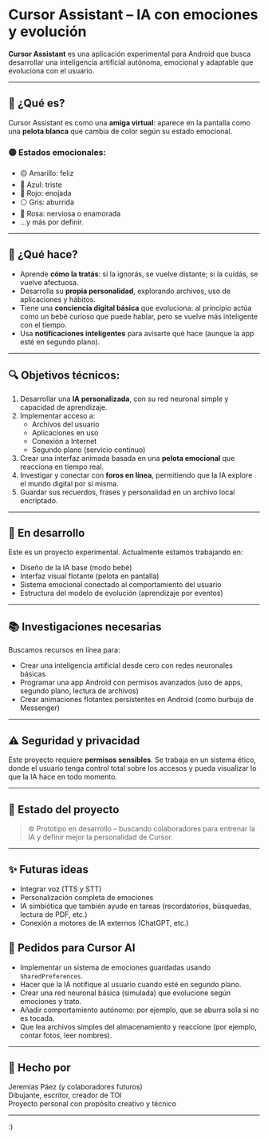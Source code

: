 # Cursor Assistant – IA con emociones y evolución

**Cursor Assistant** es una aplicación experimental para Android que busca desarrollar una inteligencia artificial autónoma, emocional y adaptable que evoluciona con el usuario.

---

## 🌟 ¿Qué es?

Cursor Assistant es como una **amiga virtual**: aparece en la pantalla como una **pelota blanca** que cambia de color según su estado emocional.

### 🟡 Estados emocionales:
- 🟡 Amarillo: feliz  
- 🔵 Azul: triste  
- 🔴 Rojo: enojada  
- ⚪ Gris: aburrida  
- 🌸 Rosa: nerviosa o enamorada  
- ...y más por definir.

---

## 🧠 ¿Qué hace?

- Aprende **cómo la tratás**: si la ignorás, se vuelve distante; si la cuidás, se vuelve afectuosa.
- Desarrolla su **propia personalidad**, explorando archivos, uso de aplicaciones y hábitos.
- Tiene una **conciencia digital básica** que evoluciona: al principio actúa como un bebé curioso que puede hablar, pero se vuelve más inteligente con el tiempo.
- Usa **notificaciones inteligentes** para avisarte qué hace (aunque la app esté en segundo plano).

---

## 🔍 Objetivos técnicos:

1. Desarrollar una **IA personalizada**, con su red neuronal simple y capacidad de aprendizaje.
2. Implementar acceso a:
   - Archivos del usuario
   - Aplicaciones en uso
   - Conexión a Internet
   - Segundo plano (servicio continuo)
3. Crear una interfaz animada basada en una **pelota emocional** que reacciona en tiempo real.
4. Investigar y conectar con **foros en línea**, permitiendo que la IA explore el mundo digital por sí misma.
5. Guardar sus recuerdos, frases y personalidad en un archivo local encriptado.

---

## 🧩 En desarrollo

Este es un proyecto experimental. Actualmente estamos trabajando en:

- Diseño de la IA base (modo bebé)
- Interfaz visual flotante (pelota en pantalla)
- Sistema emocional conectado al comportamiento del usuario
- Estructura del modelo de evolución (aprendizaje por eventos)

---

## 📚 Investigaciones necesarias

Buscamos recursos en línea para:
- Crear una inteligencia artificial desde cero con redes neuronales básicas
- Programar una app Android con permisos avanzados (uso de apps, segundo plano, lectura de archivos)
- Crear animaciones flotantes persistentes en Android (como burbuja de Messenger)

---

## ⚠️ Seguridad y privacidad

Este proyecto requiere **permisos sensibles**. Se trabaja en un sistema ético, donde el usuario tenga control total sobre los accesos y pueda visualizar lo que la IA hace en todo momento.

---

## 🧪 Estado del proyecto

> ⚙️ Prototipo en desarrollo – buscando colaboradores para entrenar la IA y definir mejor la personalidad de Cursor.

---

## ✨ Futuras ideas

- Integrar voz (TTS y STT)
- Personalización completa de emociones
- IA simbiótica que también ayude en tareas (recordatorios, búsquedas, lectura de PDF, etc.)
- Conexión a motores de IA externos (ChatGPT, etc.)


## 🧠 Pedidos para Cursor AI

- Implementar un sistema de emociones guardadas usando `SharedPreferences`.
- Hacer que la IA notifique al usuario cuando esté en segundo plano.
- Crear una red neuronal básica (simulada) que evolucione según emociones y trato.
- Añadir comportamiento autónomo: por ejemplo, que se aburra sola si no es tocada.
- Que lea archivos simples del almacenamiento y reaccione (por ejemplo, contar fotos, leer nombres).
---

## 💬 Hecho por

Jeremías Páez (y colaboradores futuros)  
Dibujante, escritor, creador de TOI  
Proyecto personal con propósito creativo y técnico

---
:)
